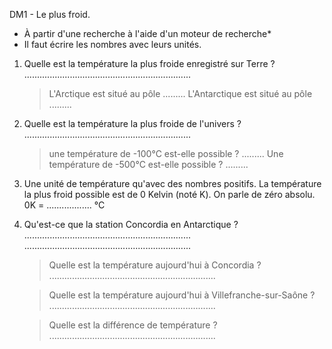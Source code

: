DM1 - Le plus froid.


* À partir d'une recherche à l'aide d'un moteur de recherche*
* Il faut écrire les nombres avec leurs unités. 

1. Quelle est la température la plus froide enregistré sur Terre ?
..................................................................

	> L'Arctique est situé au pôle .........
	> L'Antarctique est situé au pôle .........
	
2. Quelle est la température la plus froide de l'univers ?
..................................................................

	> une température de -100°C est-elle possible ? .........
	> Une température de -500°C est-elle possible ? .........
	
3. Une unité de température qu'avec des nombres positifs.
	La température la plus froid possible est de 0 Kelvin (noté K). On parle de zéro absolu.
	0K = .................. °C
	
4. Qu'est-ce que la station Concordia en Antarctique ?
..................................................................
..................................................................

	> Quelle est la température aujourd'hui à Concordia ?
..................................................................	

	> Quelle est la température aujourd'hui à Villefranche-sur-Saône ?
..................................................................

	> Quelle est la différence de température ?
..................................................................